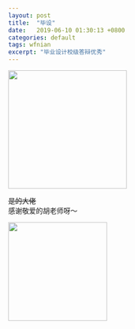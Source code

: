 ```yaml
---
layout: post
title:  "毕设"
date:   2019-06-10 01:30:13 +0800
categories: default
tags: wfnian
excerpt: "毕业设计校级答辩优秀"
---
```


<img src="https://p.pstatp.com/origin/ffa80000449f3f073387" width="240"/>  

<s>是的大佬</s>  
感谢敬爱的胡老师呀～

<img src="https://p.pstatp.com/origin/fe4a000089f24b13fb71" width="200" />